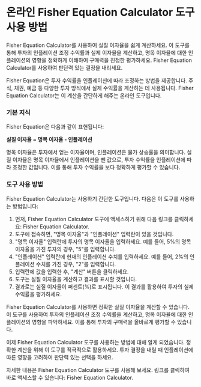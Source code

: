온라인 Fisher Equation Calculator 도구 사용 방법
=======================================

Fisher Equation Calculator를 사용하여 실질 이자율을 쉽게 계산하세요. 이 도구를 통해 투자의 인플레이션 조정 수익률과 실제 이자율을 계산하고, 명목 이자율에 대한 인플레이션의 영향을 정확하게 이해하여 구매력을 진정한 평가하세요. Fisher Equation Calculator를 사용하여 판단력 있는 결정을 내리세요.

Fisher Equation은 투자 수익률을 인플레이션에 따라 조정하는 방법을 제공합니다. 주식, 채권, 예금 등 다양한 투자 방식에서 실제 수익률을 계산하는 데 사용됩니다. Fisher Equation Calculator는 이 계산을 간단하게 해주는 온라인 도구입니다.

### 기본 지식

Fisher Equation은 다음과 같이 표현됩니다:

**실질 이자율 = 명목 이자율 - 인플레이션**

명목 이자율은 투자에서 얻는 이자율이며, 인플레이션은 물가 상승률을 의미합니다. 실질 이자율은 명목 이자율에서 인플레이션을 뺀 값으로, 투자 수익률을 인플레이션에 따라 조정한 값입니다. 이를 통해 투자 수익률을 보다 정확하게 평가할 수 있습니다.

### 도구 사용 방법

Fisher Equation Calculator는 사용하기 간단한 도구입니다. 다음은 이 도구를 사용하는 방법입니다:

1. 먼저, Fisher Equation Calculator 도구에 액세스하기 위해 다음 링크를 클릭하세요: Fisher Equation Calculator.
2. 도구에 접속하면, "명목 이자율"과 "인플레이션" 입력란이 있을 것입니다.
3. "명목 이자율" 입력란에 투자의 명목 이자율을 입력하세요. 예를 들어, 5%의 명목 이자율을 가진 투자의 경우, "5"를 입력합니다.
4. "인플레이션" 입력란에 현재의 인플레이션 수치를 입력하세요. 예를 들어, 2%의 인플레이션 수치를 가진 경우, "2"를 입력합니다.
5. 입력란에 값을 입력한 후, "계산" 버튼을 클릭하세요.
6. 도구는 실질 이자율을 계산하고 결과를 표시할 것입니다.
7. 결과로는 실질 이자율이 퍼센트(%)로 표시됩니다. 이 결과를 활용하여 투자의 실제 수익률을 평가하세요.

Fisher Equation Calculator를 사용하면 정확한 실질 이자율을 계산할 수 있습니다. 이 도구를 사용하여 투자의 인플레이션 조정 수익률을 계산하고, 명목 이자율에 대한 인플레이션의 영향을 파악하세요. 이를 통해 투자의 구매력을 올바르게 평가할 수 있습니다.

이제 Fisher Equation Calculator 도구를 사용하는 방법에 대해 알게 되었습니다. 정확한 계산을 위해 이 도구를 적극적으로 활용하세요. 투자 결정을 내릴 때 인플레이션에 따른 영향을 고려하여 판단력 있는 선택을 하세요.

자세한 내용은 Fisher Equation Calculator 도구를 사용해 보세요. 링크를 클릭하여 바로 액세스할 수 있습니다: Fisher Equation Calculator.